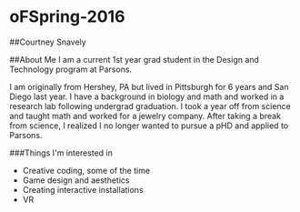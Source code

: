 # oFSpring-2016

##Courtney Snavely 

##About Me 
I am a current 1st year grad student in the Design and Technology program at Parsons. 

I am originally from Hershey, PA but lived in Pittsburgh for 6 years and San Diego last year. I have a background in biology and math and worked in a research lab following undergrad graduation. I took a year off from science and taught math and worked for a jewelry company. After taking a break from science, I realized I no longer wanted to pursue a pHD and applied to Parsons. 

###Things I'm interested in 
* Creative coding, some of the time 
* Game design and aesthetics 
* Creating interactive installations
* VR 



